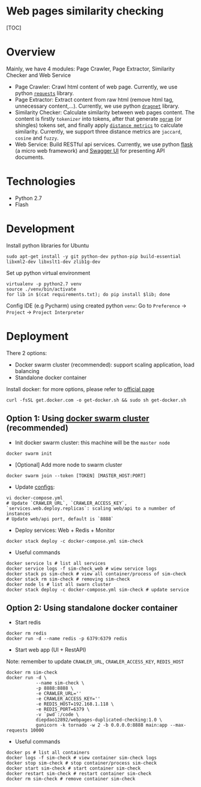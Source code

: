 # Web pages similarity checking

[TOC]

# Overview
Mainly, we have 4 modules: Page Crawler, Page Extractor, Similarity Checker and Web Service
- Page Crawler: Crawl html content of web page. Currently, we use python [`requests`](https://github.com/kennethreitz/requests) library.
- Page Extractor: Extract content from raw html (remove html tag, unnecessary content,...). Currently, we use python [`dragnet`](https://github.com/seomoz/dragnet)  library.
- Similarity Checker: Calculate similarity between web pages content. The content is firstly `tokenizer` into tokens, after that generate [`ngram`](https://en.wikipedia.org/wiki/N-gram) (or shingles) tokens set, and finally apply [`distance metrics`](http://dataaspirant.com/2015/04/11/five-most-popular-similarity-measures-implementation-in-python/) to calculate similarity. Currently, we support three distance metrics are `jaccard`, `cosine` and `fuzzy`.
- Web Service: Build RESTful api services. Currently, we use python [flask](http://flask.pocoo.org/) (a micro web framework) and [Swagger UI](http://swagger.io/) for presenting API documents.

# Technologies
- Python 2.7
- Flash

# Development
Install python libraries for Ubuntu
```shell
sudo apt-get install -y git python-dev python-pip build-essential libxml2-dev libxslt1-dev zlib1g-dev
```
Set up python virtual environment
```shell
virtualenv -p python2.7 venv
source ./venv/bin/activate
for lib in $(cat requirements.txt); do pip install $lib; done
```
Config IDE (e.g Pycharm) using created python `venv`: Go to `Preference` -> `Project` -> `Project Interpreter`

# Deployment
There 2 options:
- Docker swarm cluster (recommended): support scaling application, load balancing
- Standalone docker container

Install docker: for more options, please refer to [official page](https://docs.docker.com/install/linux/docker-ce/ubuntu/)
```shell
curl -fsSL get.docker.com -o get-docker.sh && sudo sh get-docker.sh
```
## Option 1: Using [docker swarm cluster](https://docs.docker.com/get-started/) (recommended)
- Init docker swarm cluster: this machine will be the `master node`
```shell
docker swarm init
```
- [Optional] Add more node to swarm cluster
```shell
docker swarm join --token [TOKEN] [MASTER_HOST:PORT]
```
- Update [configs](docker-compose.yml):
```shell
vi docker-compose.yml
# Update `CRAWLER_URL`, `CRAWLER_ACCESS_KEY`, `services.web.deploy.replicas`: scaling web/api to a numnber of instances
# Update web/api port, default is `8888`
```
- Deploy services: Web + Redis + Monitor
```shell
docker stack deploy -c docker-compose.yml sim-check
```

- Useful commands
```shell
docker service ls # list all services
docker service logs -f sim-check_web # wiew service logs
docker stack ps sim-check # view all container/process of sim-check
docker stack rm sim-check # removing sim-check
docker node ls # list all swarn cluster
docker stack deploy -c docker-compose.yml sim-check # update service
```
## Option 2: Using standalone docker container
- Start redis
```shell
docker rm redis
docker run -d --name redis -p 6379:6379 redis
```
- Start web app (UI + RestAPI)

Note: remember to update `CRAWLER_URL`, `CRAWLER_ACCESS_KEY`, `REDIS_HOST`
```shell
docker rm sim-check
docker run -d \
           --name sim-check \
           -p 8888:8888 \
           -e CRAWLER_URL=''
           -e CRAWLER_ACCESS_KEY=''
           -e REDIS_HOST=192.168.1.118 \
           -e REDIS_PORT=6379 \
           -v `pwd`:/code \
           diepdao12892/webpages-duplicated-checking:1.0 \
           gunicorn -k tornado -w 2 -b 0.0.0.0:8888 main:app --max-requests 10000
```

- Useful commands
```shell
docker ps # list all containers
docker logs -f sim-check # view container sim-check logs
docker stop sim-check # stop container/process sim-check
docker start sim-check # start container sim-check
docker restart sim-check # restart container sim-check
docker rm sim-check # remove container sim-check
```